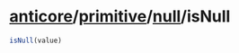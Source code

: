 # [anticore](../../../#reference)/[primitive](../../#reference)/[null](../#reference)/<a name="reference">isNull</a>

```js
isNull(value)
```